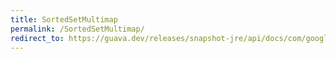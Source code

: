 ```yaml
---
title: SortedSetMultimap
permalink: /SortedSetMultimap/
redirect_to: https://guava.dev/releases/snapshot-jre/api/docs/com/google/common/collect/SortedSetMultimap.html
---
```


